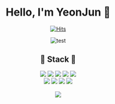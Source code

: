 <div align="center">

# Hello, I'm YeonJun 👏
[![Hits](https://hits.seeyoufarm.com/api/count/incr/badge.svg?url=https%3A%2F%2Fgithub.com%2Fpyjhoop&count_bg=%23A1B0DF&title_bg=%23B087E7&icon=ghostery.svg&icon_color=%23E7E7E7&title=hits&edge_flat=false)](https://github.com/pyjhoop)

![test](https://github.com/pyjhoop/pyjhoop/assets/59335316/c7a24555-cc73-444e-98f2-bbe965f7fd67)



## :ghost: Stack :ghost: 
<img src="https://img.shields.io/badge/JAVA-E34F26?style=for-the-badge&logo=Java&logoColor=white"/>
<img src="https://img.shields.io/badge/Spring-6DB33F?style=for-the-badge&logo=Spring&logoColor=white"/>
<img src="https://img.shields.io/badge/springboot-6DB33F?style=for-the-badge&logo=springboot&logoColor=white"/>
<img src="https://img.shields.io/badge/mysql-4479A1?style=for-the-badge&logo=mysql&logoColor=white"/>
<img src="https://img.shields.io/badge/oracle-F80000?style=for-the-badge&logo=oracle&logoColor=white"/>
<br>
<img src="https://img.shields.io/badge/html5-E34F26?style=for-the-badge&logo=html5&logoColor=white"/>
<img src="https://img.shields.io/badge/css3-1572B6?style=for-the-badge&logo=css3&logoColor=white"/>
<img src="https://img.shields.io/badge/javascript-F7DF1E?style=for-the-badge&logo=javascript&logoColor=white"/>
<img src="https://img.shields.io/badge/jquery-0769AD?style=for-the-badge&logo=jquery&logoColor=white"/>

<br>
<br>
<picture>
  <source
    srcset="https://github-readme-stats.vercel.app/api?username=pyjhoop&show_icons=true&theme=dark"
    media="(prefers-color-scheme: dark)"
  />
  <source
    srcset="https://github-readme-stats.vercel.app/api?username=pyjhoop&show_icons=true"
    media="(prefers-color-scheme: light), (prefers-color-scheme: no-preference)"
  />
  <img src="https://github-readme-stats.vercel.app/api?username=pyjhoop&show_icons=true" />
</picture>
</div>

